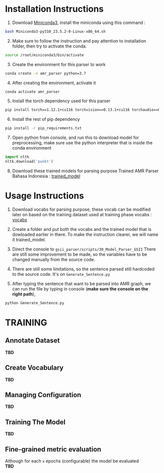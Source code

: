 # Installation Instructions

1. Download [Miniconda3](https://repo.anaconda.com/miniconda/Miniconda3-py310_23.5.2-0-Linux-x86_64.sh), install the miniconda using this command : 
```bash
bash Miniconda3-py310_23.5.2-0-Linux-x86_64.sh
```
2. Make sure to follow the instruction and pay attention to installation folder, then try to activate the conda.
```bash
source /root/miniconda3/bin/activate
```
3. Create the environment for this parser to work
```bash
conda create -n amr_parser python=3.7
```
4. After creating the environment, activate it
```bash
conda activate amr_parser
```
5. Install the torch dependency used for this parser
```bash
pip install torch==1.12.1+cu116 torchvision==0.13.1+cu116 torchaudio==0.12.1 --extra-index-url https://download.pytorch.org/whl/cu116
```
6. Install the rest of pip dependency
```bash
pip install -r pip_requirements.txt
```
7. Open python from console, and run this to download model for preprocessing, make sure use the python 
interpreter that is inside the conda environment
```python
import nltk
nltk.download('punkt')
```
8. Download these trained models for parsing purpose
Trained AMR Parser Bahasa Indonesia : [trained_model](https://storage.googleapis.com/amr-ta2-bucket/runpod-folder/indonesia-amr-parser/pretrained_model_indonesia/epoch140.pt)

# Usage Instructions
1. Download vocabs for parsing purpose, these vocab can be modified later on based on the 
training dataset used at training phase
vocabs : [vocabs](https://storage.googleapis.com/amr-ta2-bucket/runpod-folder/indonesia-amr-parser/pretrained_model_indonesia/vocabs.zip)

2. Create a folder and put both the vocabs and the trained model that is dowloaded earlier in there. 
 To make the instruction clearer, we will name it trained_model.

3. Direct the console to `gsii_parser/scripts/30_Model_Parser_GSII` 
There are still some improvement to be made, so the variables have to be changed manually from the
source code.

4. There are still some limitations, so the sentence parsed still hardcoded to the source code. It's on `Generate_Sentence.py`

5. After typing the sentence that want to be parsed into AMR graph, we can run the file by typing 
in console (**make sure the console on the right path**),

```bash
python Generate_Sentence.py
```

# TRAINING 
## Annotate Dataset
**TBD**
## Create Vocabulary
**TBD**
## Managing Configuration
**TBD**
## Training The Model
**TBD**
## Fine-grained metric evaluation
Although for each `x` epochs (configurable) the model be evaluated  
**TBD**